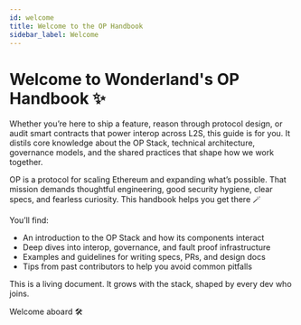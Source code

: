 ```yaml
---
id: welcome
title: Welcome to the OP Handbook
sidebar_label: Welcome
---
```


# Welcome to Wonderland's OP Handbook ✨

Whether you’re here to ship a feature, reason through protocol design, or audit smart contracts that power interop across L2S, this guide is for you. It distils core knowledge about the OP Stack, technical architecture, governance models, and the shared practices that shape how we work together.

OP is a protocol for scaling Ethereum and expanding what’s possible. That mission demands thoughtful engineering, good security hygiene, clear specs, and fearless curiosity. This handbook helps you get there 🪄

You’ll find:
- An introduction to the OP Stack and how its components interact  
- Deep dives into interop, governance, and fault proof infrastructure  
- Examples and guidelines for writing specs, PRs, and design docs  
- Tips from past contributors to help you avoid common pitfalls

This is a living document. It grows with the stack, shaped by every dev who joins.

Welcome aboard 🛠️  

